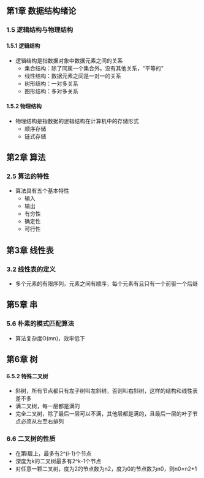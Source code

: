 ## 第1章 数据结构绪论

### 1.5 逻辑结构与物理结构

#### 1.5.1 逻辑结构

- 逻辑结构是指数据对象中数据元素之间的关系
  - 集合结构：除了同属一个集合外，没有其他关系，“平等的”
  - 线性结构：数据元素之间是一对一的关系
  - 树形结构：一对多关系
  - 图形结构：多对多关系

#### 1.5.2 物理结构

- 物理结构是指数据的逻辑结构在计算机中的存储形式
  - 顺序存储
  - 链式存储

## 第2章 算法

### 2.5 算法的特性

- 算法具有五个基本特性
  - 输入
  - 输出
  - 有穷性
  - 确定性
  - 可行性

## 第3章 线性表

### 3.2 线性表的定义

- 多个元素的有限序列。元素之间有顺序，每个元素有且只有一个前驱一个后继

## 第5章 串

### 5.6 朴素的模式匹配算法

- 算法复杂度O(mn)，效率低下

## 第6章 树

#### 6.5.2 特殊二叉树

- 斜树，所有节点都只有左子树叫左斜树，否则叫右斜树，这样的结构和线性表差不多
- 满二叉树，每一层都是满的
- 完全二叉树，除了最后一层可以不满，其他层都是满的，且最后一层的叶子节点必须从左至右排列

### 6.6 二叉树的性质

- 在第i层上，最多有2^(i-1)个节点
- 深度为k的二叉树最多有2^k-1个节点
- 对任意一颗二叉树，度为2的节点数为n2，度为0的节点数为n0，则n0=n2+1